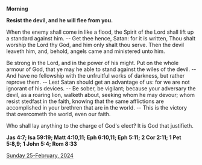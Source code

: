 **Morning**

**Resist the devil, and he will flee from you.**
 
When the enemy shall come in like a flood, the Spirit of the Lord shall lift up a standard against him. -- Get thee hence, Satan: for it is written, Thou shalt worship the Lord thy God, and him only shalt thou serve. Then the devil leaveth him, and, behold, angels came and ministered unto him.
 
Be strong in the Lord, and in the power of his might. Put on the whole armour of God, that ye may he able to stand against the wiles of the devil. -- And have no fellowship with the unfruitful works of darkness, but rather reprove them. -- Lest Satan should get an advantage of us: for we are not ignorant of his devices. -- Be sober, be vigilant; because your adversary the devil, as a roaring lion, walketh about, seeking whom he may devour; whom resist stedfast in the faith, knowing that the same afflictions are accomplished in your brethren that are in the world. -- This is the victory that overcometh the world, even our faith.
 
Who shall lay anything to the charge of God's elect? It is God that justifieth.  

**Jas 4:7; Isa 59:19; Matt 4:10,11; Eph 6:10,11; Eph 5:11; 2 Cor 2:11; 1 Pet 5:8,9; 1 John 5:4; Rom 8:33**

[Sunday 25-February, 2024](https://t.me/daily_light)
